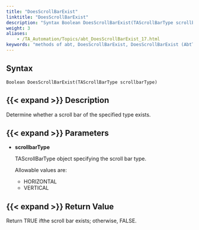 ```yaml
--- 
title: "DoesScrollBarExist"
linktitle: "DoesScrollBarExist"
description: "Syntax Boolean DoesScrollBarExist(TAScrollBarType scrollbarType) Description Determine whether a scroll bar of the specified type exists. Parameters scrollbarType TAScrollBarType object specifying the ..."
weight: 3
aliases: 
    - /TA_Automation/Topics/abt_DoesScrollBarExist_17.html
keywords: "methods of abt, DoesScrollBarExist, DoesScrollBarExist (AbtTree), AbtTree, doesscrollbarexist, abttree doesscrollbarexist, existence of scroll bar in tree, tree has scroll bar, scroll bar is found in tree"
---
```


## Syntax

`Boolean DoesScrollBarExist(TAScrollBarType scrollbarType)`

## {{< expand >}} Description

Determine whether a scroll bar of the specified type exists.

## {{< expand >}} Parameters

-   **scrollbarType**

    TAScrollBarType object specifying the scroll bar type.

    Allowable values are:

    -   HORIZONTAL
    -   VERTICAL

## {{< expand >}} Return Value

Return TRUE ifthe scroll bar exists; otherwise, FALSE.




